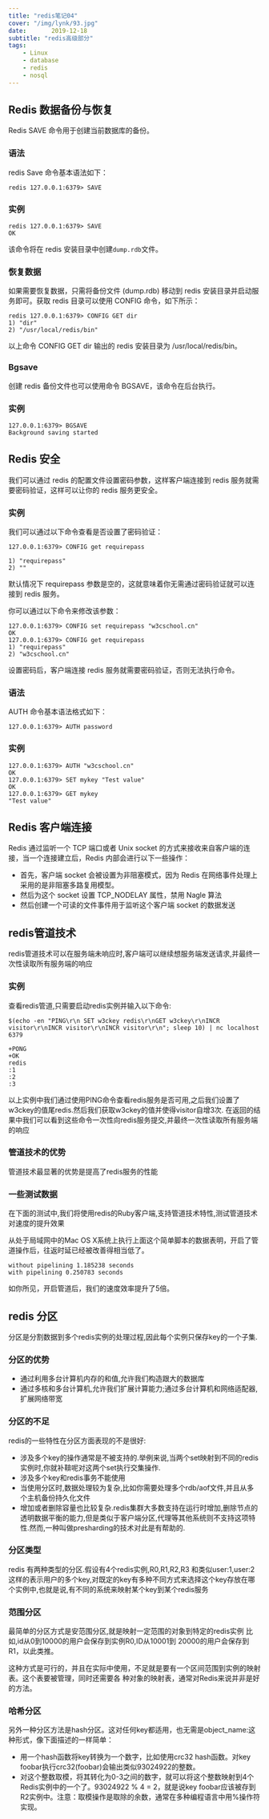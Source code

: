 ```yaml
---
title: "redis笔记04"
cover: "/img/lynk/93.jpg"
date:       2019-12-18
subtitle: "redis高级部分"
tags:
	- Linux
	- database
	- redis
	- nosql
---
```

  
  
  






## Redis 数据备份与恢复
Redis SAVE 命令用于创建当前数据库的备份。

### 语法
redis Save 命令基本语法如下：

```
redis 127.0.0.1:6379> SAVE 
```

### 实例

```
redis 127.0.0.1:6379> SAVE 
OK
```

该命令将在 redis 安装目录中创建`dump.rdb`文件。

### 恢复数据
如果需要恢复数据，只需将备份文件 (dump.rdb) 移动到 redis 安装目录并启动服务即可。获取 redis 目录可以使用 CONFIG 命令，如下所示：
```
redis 127.0.0.1:6379> CONFIG GET dir
1) "dir"
2) "/usr/local/redis/bin"
```

以上命令 CONFIG GET dir 输出的 redis 安装目录为 /usr/local/redis/bin。

### Bgsave
创建 redis 备份文件也可以使用命令 BGSAVE，该命令在后台执行。

### 实例

```
127.0.0.1:6379> BGSAVE
Background saving started
```

## Redis 安全
我们可以通过 redis 的配置文件设置密码参数，这样客户端连接到 redis 服务就需要密码验证，这样可以让你的 redis 服务更安全。

### 实例
我们可以通过以下命令查看是否设置了密码验证：

```
127.0.0.1:6379> CONFIG get requirepass

1) "requirepass"
2) ""
```
默认情况下 requirepass 参数是空的，这就意味着你无需通过密码验证就可以连接到 redis 服务。

你可以通过以下命令来修改该参数：

```
127.0.0.1:6379> CONFIG set requirepass "w3cschool.cn"
OK
127.0.0.1:6379> CONFIG get requirepass
1) "requirepass"
2) "w3cschool.cn"
```

设置密码后，客户端连接 redis 服务就需要密码验证，否则无法执行命令。

### 语法
AUTH 命令基本语法格式如下：

```
127.0.0.1:6379> AUTH password
```

### 实例

```
127.0.0.1:6379> AUTH "w3cschool.cn"
OK
127.0.0.1:6379> SET mykey "Test value"
OK
127.0.0.1:6379> GET mykey
"Test value"
```


## Redis 客户端连接
Redis 通过监听一个 TCP 端口或者 Unix socket 的方式来接收来自客户端的连接，当一个连接建立后，Redis 内部会进行以下一些操作：

- 首先，客户端 socket 会被设置为非阻塞模式，因为 Redis 在网络事件处理上采用的是非阻塞多路复用模型。
- 然后为这个 socket 设置 TCP_NODELAY 属性，禁用 Nagle 算法
- 然后创建一个可读的文件事件用于监听这个客户端 socket 的数据发送

## redis管道技术
redis管道技术可以在服务端未响应时,客户端可以继续想服务端发送请求,并最终一次性读取所有服务端的响应

### 实例
查看redis管道,只需要启动redis实例并输入以下命令:

```
$(echo -en "PING\r\n SET w3ckey redis\r\nGET w3ckey\r\nINCR visitor\r\nINCR visitor\r\nINCR visitor\r\n"; sleep 10) | nc localhost 6379

+PONG
+OK
redis
:1
:2
:3
```
以上实例中我们通过使用PING命令查看redis服务是否可用,之后我们设置了w3ckey的值尾redis.然后我们获取w3ckey的值并使得visitor自增3次.
在返回的结果中我们可以看到这些命令一次性向redis服务提交,并最终一次性读取所有服务端的响应

### 管道技术的优势
管道技术最显著的优势是提高了redis服务的性能
### 一些测试数据
在下面的测试中,我们将使用redis的Ruby客户端,支持管道技术特性,测试管道技术对速度的提升效果

从处于局域网中的Mac OS X系统上执行上面这个简单脚本的数据表明，开启了管道操作后，往返时延已经被改善得相当低了。

```
without pipelining 1.185238 seconds 
with pipelining 0.250783 seconds
```

如你所见，开启管道后，我们的速度效率提升了5倍。

## redis 分区
分区是分割数据到多个redis实例的处理过程,因此每个实例只保存key的一个子集.

### 分区的优势
- 通过利用多台计算机内存的和值,允许我们构造跟大的数据库
- 通过多核和多台计算机,允许我们扩展计算能力;通过多台计算机和网络适配器,扩展网络带宽

### 分区的不足
redis的一些特性在分区方面表现的不是很好:
- 涉及多个key的操作通常是不被支持的.举例来说,当两个set映射到不同的redis实例时,你就补鞥呢对这两个set执行交集操作.
- 涉及多个key和redis事务不能使用
- 当使用分区时,数据处理较为复杂,比如你需要处理多个rdb/aof文件,并且从多个主机备份持久化文件
- 增加或者删除容量也比较复杂.redis集群大多数支持在运行时增加,删除节点的透明数据平衡的能力,但是类似于客户端分区,代理等其他系统则不支持这项特性.然而,一种叫做presharding的技术对此是有帮助的.

### 分区类型
redis 有两种类型的分区.假设有4个redis实例,R0,R1,R2,R3 和类似user:1,user:2这样的表示用户的多个key,对既定的key有多种不同方式来选择这个key存放在哪个实例中,也就是说,有不同的系统来映射某个key到某个redis服务

### 范围分区
最简单的分区方式是安范围分区,就是映射一定范围的对象到特定的redis实例
比如,id从0到10000的用户会保存到实例R0,ID从10001到 20000的用户会保存到R1，以此类推。

这种方式是可行的，并且在实际中使用，不足就是要有一个区间范围到实例的映射表。这个表要被管理，同时还需要各 种对象的映射表，通常对Redis来说并非是好的方法。

### 哈希分区
另外一种分区方法是hash分区。这对任何key都适用，也无需是object_name:这种形式，像下面描述的一样简单：

- 用一个hash函数将key转换为一个数字，比如使用crc32 hash函数。对key foobar执行crc32(foobar)会输出类似93024922的整数。
- 对这个整数取模，将其转化为0-3之间的数字，就可以将这个整数映射到4个Redis实例中的一个了。93024922 % 4 = 2，就是说key foobar应该被存到R2实例中。注意：取模操作是取除的余数，通常在多种编程语言中用%操作符实现。













































